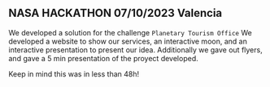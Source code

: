 ## NASA HACKATHON 07/10/2023 Valencia

We developed a solution for the challenge `Planetary Tourism Office`
We developed a website to show our services, an interactive moon, and an interactive presentation to present our idea.
Additionally we gave out flyers, and gave a 5 min presentation of the proyect developed.

Keep in mind this was in less than 48h!
